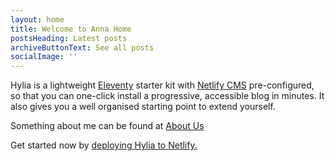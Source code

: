 ```yaml
---
layout: home
title: Welcome to Anna Home
postsHeading: Latest posts
archiveButtonText: See all posts
socialImage: ''
---
```

Hylia is a lightweight [Eleventy](https://11ty.io) starter kit with [Netlify CMS](https://www.netlifycms.org) pre-configured, so that you can one-click install a progressive, accessible blog in minutes. It also gives you a well organised starting point to extend yourself.

Something about me can be found at [About Us](https://friendly-goldstine-5f027d.netlify.com/aboutus)

Get started now by [deploying Hylia to Netlify.](https://app.netlify.com/start/deploy?repository=https://github.com/andybelldesign/hylia&stack=cms)
